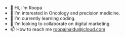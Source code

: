 - 👋 Hi, I’m Roopa
- 👀 I’m interested in Oncology and precision medicine.
- 🌱 I’m currently learning coding.
- 💞️ I’m looking to collaborate on digital marketing.
- 📫 How to reach me roopajnaidu@icloud.com

<!---
roopajnaidu/roopajnaidu is a ✨ special ✨ repository because its `README.md` (this file) appears on your GitHub profile.
You can click the Preview link to take a look at your changes.
--->
